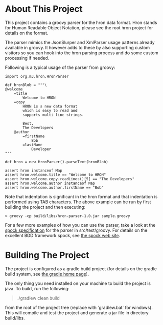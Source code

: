 About This Project
==================
This project contains a groovy parser for the hron data format. Hron stands
for Human Readable Object Notation, please see the root hron project for details on the format.

The parser mimics the JsonSlurper and XmlParser usage patterns already available in groovy. It however
adds to these by also supporting custom visitors so you can hook into the hron parsing process and
do some custom processing if needed.

Following is a typical usage of the parser from groovy:

    import org.m3.hron.HronParser
    
    def hronBlob = """\
    @welcome
    	=title
    		Welcome to HRON
    	=copy
    		HRON is a new data format
    		which is easy to read and
    		supports multi line strings.
    		
    		Best,
    		The Developers
    	@author
    		=firstName
    			Bob
    		=lastName
    			Developer
    """
    
    def hron = new HronParser().parseText(hronBlob)
    
    assert hron instanceof Map 
    assert hron.welcome.title == "Welcome to HRON"
    assert hron.welcome.copy.readLines()[5] == "The Developers"
    assert hron.welcome.author instanceof Map
    assert hron.welcome.author.firstName == "Bob"

Note that indentation is significant in the hron format and that indentation is performed using TAB characters. The above example can be run 
by first building the project and then executing: 

    > groovy -cp build/libs/hron-parser-1.0.jar sample.groovy

For a few more examples of how you can use the parser, take a look at the [spock specification](https://github.com/mbjarland/hron/blob/master/languages/groovy/src/test/groovy/org/m3/hron/HronParserSpecification.groovy)
for the parser in src/test/groovy. For details on the excellent BDD framework spock, see [the spock web site](http://code.google.com/p/spock/).

Building The Project
====================
The project is configured as a gradle build project (for details on the gradle build system, see [the gradle home page](http://gradle.org)).

The only thing you need installed on your machine to build the project is java. To build, run the following:

  > ./gradlew clean build

from the root of the project tree (replace with 'gradlew.bat' for windows). This will compile and test the project
and generate a jar file in directory build/libs.


